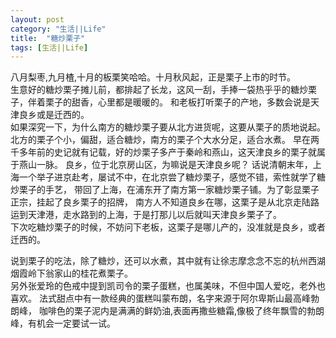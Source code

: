 ```yaml
---
layout: post
category: "生活||Life"
title:  "糖炒栗子"
tags: [生活||Life]
---
```

<p class="MsoNormal" align="left" style="text-align:left;">
  八月梨枣,九月楂,十月的板栗笑哈哈。十月秋风起，正是栗子上市的时节。<br>
  生意好的糖炒栗子摊儿前，都排起了长龙，这风一刮，手捧一袋热乎乎的糖炒栗子，伴着栗子的甜香，心里都是暖暖的。
  和老板打听栗子的产地，多数会说是天津良乡或是迁西的。<br>
  如果深究一下，为什么南方的糖炒栗子要从北方进货呢，这要从栗子的质地说起。
  北方的栗子个小，偏甜，适合糖炒，南方的栗子个大水分足，适合水煮。
  早在两千多年前的史记就有记载，好的炒栗子多产于秦岭和燕山，这天津良乡的栗子就属于燕山一脉。
  良乡，位于北京房山区，为嘛说是天津良乡呢？
  话说清朝末年，上海一个举子进京赴考，屡试不中，在北京尝了糖炒栗子，感觉不错，索性就学了糖炒栗子的手艺，
  带回了上海，在浦东开了南方第一家糖炒栗子铺。为了彰显栗子正宗，挂起了良乡栗子的招牌，
  南方人不知道良乡在哪，这栗子是从北京走陆路运到天津港，走水路到的上海，于是打那儿以后就叫天津良乡栗子了。<br>
  下次吃糖炒栗子的时候，不妨问下老板，这栗子是哪儿产的，没准就是良乡，或者迁西的。
  </p>
<p class="MsoNormal" align="left" style="text-align:left;">
  说到栗子的吃法，除了糖炒，还可以水煮，其中就有让徐志摩念念不忘的杭州西湖烟霞岭下翁家山的桂花煮栗子。<br>
  另外张爱玲的色戒中提到凯司令的栗子蛋糕，也属美味，不但中国人爱吃，老外也喜欢。
  法式甜点中有一款经典的蛋糕叫蒙布朗，名字来源于阿尔卑斯山最高峰勃朗峰，
  咖啡色的栗子泥内是满满的鲜奶油,表面再撒些糖霜,像极了终年飘雪的勃朗峰，有机会一定要试一试。
  </p>
